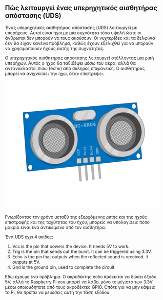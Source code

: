 ## Πώς λειτουργεί ένας υπερηχητικός αισθητήρας απόστασης (UDS)

Ένας υπερηχητικός αισθητήρας απόστασης (UDS) λειτουργεί με υπερήχους. Αυτοί είναι ήχοι με μια συχνότητα τόσο υψηλή ώστε οι άνθρωποι δεν μπορούν να τους ακούσουν. Οι νυχτερίδες και τα δελφίνια δεν θα είχαν κανένα πρόβλημα, καθώς έχουν εξελιχθεί για να μπορούν να χρησιμοποιούν ήχους αυτής της συχνότητας.

Ο υπερηχητικός αισθητήρας απόστασης λειτουργεί στέλλοντας μια ριπή υπερήχων. Αυτός ο ήχος θα ταξιδέψει μέσω του αέρα, αλλά θα αντανακλαστεί πίσω (echo) από σκληρές επιφάνειες. Ο αισθητήρας μπορεί να ανιχνεύσει την ηχώ, όταν επιστρέψει.

![uds](images/Ultrasonic_Distance_Sensor.png)

Γνωρίζοντας τον χρόνο μεταξύ της εξερχόμενης ριπής και της ηχούς επιστροφής και της ταχύτητας του ήχου, μπορείς να υπολογίσεις πόσο μακριά είναι ένα αντικείμενο από τον αισθητήρα.

Ένα UDS έχει 4 ακίδες:

1. Vcc is the pin that powers the device. It needs 5V to work.
2. Trig is the pin that sends out the burst. It can be triggered using 3.3V.
3. Echo is the pin that outputs when the reflected sound is received. It outputs at 5V.
4. Gnd is the ground pin, used to complete the circuit.


Εδώ έχουμε ένα πρόβλημα. Ο ακροδέκτης echo πρόκειται να δώσει έξοδο 5V, αλλά το Raspberry Pi σου μπορεί να λάβει μόνο το μέγιστο των 3.3V μέσω οποιουδήποτε από τους ακροδέκτες GPIO. Οπότε για να μην κάψεις το Pi, θα πρέπει να μειώσεις αυτή την τάση εξόδου.

